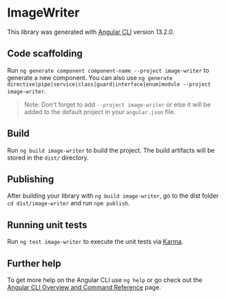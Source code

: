 # ImageWriter

This library was generated with [Angular CLI](https://github.com/angular/angular-cli) version 13.2.0.

## Code scaffolding

Run `ng generate component component-name --project image-writer` to generate a new component. You can also use `ng generate directive|pipe|service|class|guard|interface|enum|module --project image-writer`.
> Note: Don't forget to add `--project image-writer` or else it will be added to the default project in your `angular.json` file. 

## Build

Run `ng build image-writer` to build the project. The build artifacts will be stored in the `dist/` directory.

## Publishing

After building your library with `ng build image-writer`, go to the dist folder `cd dist/image-writer` and run `npm publish`.

## Running unit tests

Run `ng test image-writer` to execute the unit tests via [Karma](https://karma-runner.github.io).

## Further help

To get more help on the Angular CLI use `ng help` or go check out the [Angular CLI Overview and Command Reference](https://angular.io/cli) page.
